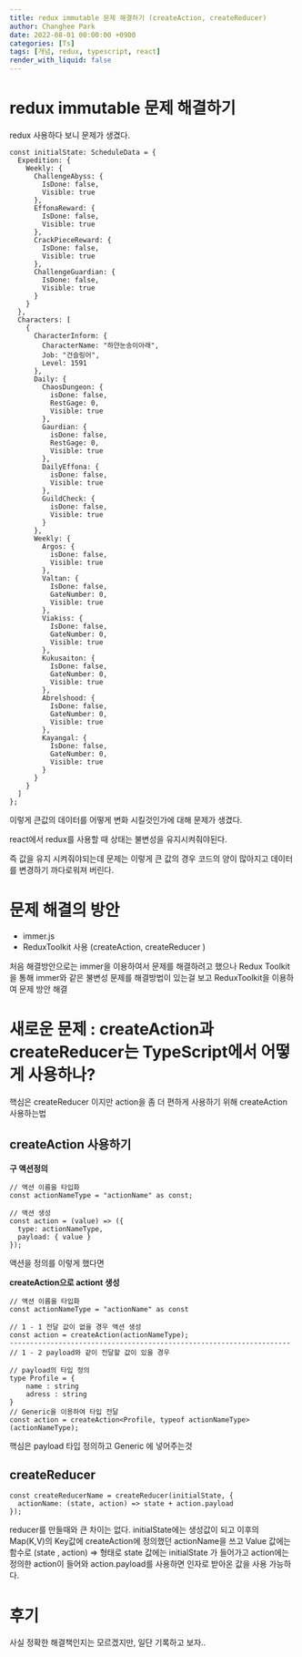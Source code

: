 ```yaml
---
title: redux immutable 문제 해결하기 (createAction, createReducer)
author: Changhee Park
date: 2022-08-01 00:00:00 +0900
categories: [Ts]
tags: [개념, redux, typescript, react]
render_with_liquid: false
---
```


# redux immutable 문제 해결하기

redux 사용하다 보니 문제가 생겼다.

```tsx
const initialState: ScheduleData = {
  Expedition: {
    Weekly: {
      ChallengeAbyss: {
        IsDone: false,
        Visible: true
      },
      EffonaReward: {
        IsDone: false,
        Visible: true
      },
      CrackPieceReward: {
        IsDone: false,
        Visible: true
      },
      ChallengeGuardian: {
        IsDone: false,
        Visible: true
      }
    }
  },
  Characters: [
    {
      CharacterInform: {
        CharacterName: "하얀눈송이아래",
        Job: "건슬링어",
        Level: 1591
      },
      Daily: {
        ChaosDungeon: {
          isDone: false,
          RestGage: 0,
          Visible: true
        },
        Gaurdian: {
          isDone: false,
          RestGage: 0,
          Visible: true
        },
        DailyEffona: {
          isDone: false,
          Visible: true
        },
        GuildCheck: {
          isDone: false,
          Visible: true
        }
      },
      Weekly: {
        Argos: {
          isDone: false,
          Visible: true
        },
        Valtan: {
          IsDone: false,
          GateNumber: 0,
          Visible: true
        },
        Viakiss: {
          IsDone: false,
          GateNumber: 0,
          Visible: true
        },
        Kukusaiton: {
          IsDone: false,
          GateNumber: 0,
          Visible: true
        },
        Abrelshood: {
          IsDone: false,
          GateNumber: 0,
          Visible: true
        },
        Kayangal: {
          IsDone: false,
          GateNumber: 0,
          Visible: true
        }
      }
    }
  ]
};
```

이렇게 큰값의 데이터를 어떻게 변화 시킬것인가에 대해 문제가 생겼다.

react에서 redux를 사용할 때 상태는 불변성을 유지시켜줘야된다.

즉 값을 유지 시켜줘야되는데 문제는 이렇게 큰 값의 경우 코드의 양이 많아지고 데이터를 변경하기 까다로워져 버린다.

# 문제 해결의 방안

- immer.js
- ReduxToolkit 사용 (createAction, createReducer )

처음 해결방안으로는 immer을 이용하여서 문제를 해결하려고 했으나 Redux Toolkit을 통해 immer와 같은 불변성 문제를 해결방법이 있는걸 보고 ReduxToolkit을 이용하여 문제 방안 해결

# 새로운 문제 : createAction과 createReducer는 TypeScript에서 어떻게 사용하나?

핵심은 createReducer 이지만 action을 좀 더 편하게 사용하기 위해 createAction 사용하는법

## createAction 사용하기

**구 액션정의**

```tsx
// 액션 이름을 타입화
const actionNameType = "actionName" as const;

// 액션 생성
const action = (value) => ({
  type: actionNameType,
  payload: { value }
});
```

액션을 정의를 이렇게 했다면

**createAction으로 actiont 생성**

```tsx
// 액션 이름을 타입화
const actionNameType = "actionName" as const

// 1 - 1 전달 값이 없을 경우 액션 생성
const action = createAction(actionNameType);
---------------------------------------------------------------------
// 1 - 2 payload와 같이 전달할 값이 있을 경우

// payload의 타입 정의
type Profile = {
	name : string
	adress : string
}
// Generic을 이용하여 타입 전달
const action = createAction<Profile, typeof actionNameType>(actionNameType);
```

핵심은 payload 타입 정의하고 Generic 에 넣어주는것

## createReducer

```tsx
const createReducerName = createReducer(initialState, {
  actionName: (state, action) => state + action.payload
});
```

reducer를 만들때와 큰 차이는 없다. initialState에는 생성값이 되고 이후의 Map(K,V)의 Key값에 createAction에 정의했던 actionName을 쓰고 Value 값에는 함수로 (state , action) ⇒ 형태로 state 값에는 initialState 가 들어가고 action에는 정의한 action이 들어와 action.payload를 사용하면 인자로 받아온 값을 사용 가능하다.

# 후기

사실 정확한 해결책인지는 모르겠지만, 일단 기록하고 보자..

